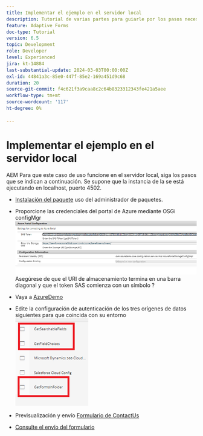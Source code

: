 ```yaml
---
title: Implementar el ejemplo en el servidor local
description: Tutorial de varias partes para guiarle por los pasos necesarios para consultar los envíos de formularios almacenados en Azure Portal
feature: Adaptive Forms
doc-type: Tutorial
version: 6.5
topic: Development
role: Developer
level: Experienced
jira: kt-14884
last-substantial-update: 2024-03-03T00:00:00Z
exl-id: 44841a3c-85e0-447f-85e2-169a451d9c68
duration: 20
source-git-commit: f4c621f3a9caa8c2c64b8323312343fe421a5aee
workflow-type: tm+mt
source-wordcount: '117'
ht-degree: 0%

---
```


# Implementar el ejemplo en el servidor local

AEM Para que este caso de uso funcione en el servidor local, siga los pasos que se indican a continuación. Se supone que la instancia de la se está ejecutando en localhost, puerto 4502.

* [Instalación del paquete](assets/azuredemo.all-1.0.0-SNAPSHOT.zip) uso del administrador de paquetes.

* Proporcione las credenciales del portal de Azure mediante OSGi configMgr
  ![azure-portal](assets/azure-portal-config.png)
Asegúrese de que el URI de almacenamiento termina en una barra diagonal y que el token SAS comienza con un símbolo ?
* Vaya a [AzureDemo](http://localhost:4502/libs/fd/fdm/gui/components/admin/fdmcloudservice/fdm.html/conf/azuredemo)

* Edite la configuración de autenticación de los tres orígenes de datos siguientes para que coincida con su entorno
  ![data-sources](assets/fdm-data-sources.png)

* Previsualización y envío [Formulario de ContactUs](http://localhost:4502/content/dam/formsanddocuments/azureportal/contactus/jcr:content?wcmmode=disabled)

* [Consulte el envío del formulario](http://localhost:4502/content/dam/formsanddocuments/azureportal/queryformsubmissions/jcr:content?wcmmode=disabled)
